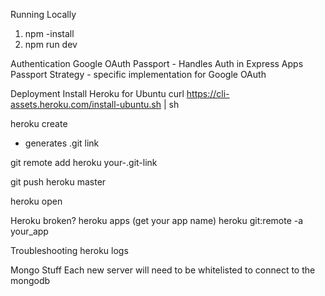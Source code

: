 Running Locally

1. npm -install
2. npm run dev

Authentication
Google OAuth
Passport - Handles Auth in Express Apps
Passport Strategy - specific implementation for Google OAuth

Deployment
Install Heroku for Ubuntu
curl https://cli-assets.heroku.com/install-ubuntu.sh | sh

heroku create

- generates .git link

git remote add heroku your-.git-link

git push heroku master

heroku open

Heroku broken?
heroku apps
(get your app name)
heroku git:remote -a your_app

Troubleshooting
heroku logs

Mongo Stuff
Each new server will need to be whitelisted to connect to the mongodb
